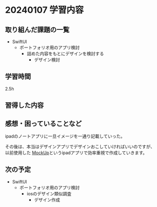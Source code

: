 # 20240107 学習内容

## 取り組んだ課題の一覧

- SwiftUI
  - ポートフォリオ用のアプリ検討
    - 詰めた内容をもとにデザインを検討する
      - デザイン検討

## 学習時間

2.5h

## 習得した内容

## 感想・困っていることなど

ipadのノートアプリに一旦イメージを一通り記載していった。

その後は、本当はデザインアプリでデザインおこしていければいいのですが、
以前使用した
[MockUp](https://getmockup.app)というipadアプリで効率重視で作成していきます。

## 次の予定

- SwiftUI
  - ポートフォリオ用のアプリ検討
    - iosのデザイン類似調査
      - デザイン作成